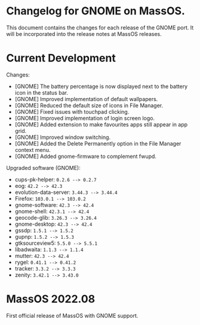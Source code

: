 # Changelog for GNOME on MassOS.
This document contains the changes for each release of the GNOME port. It will be incorporated into the release notes at MassOS releases.

# Current Development
Changes:

- [GNOME] The battery percentage is now displayed next to the battery icon in the status bar.
- [GNOME] Improved implementation of default wallpapers.
- [GNOME] Reduced the default size of icons in File Manager.
- [GNOME] Fixed issues with touchpad clicking.
- [GNOME] Improved implementation of login screen logo. 
- [GNOME] Added extension to make favourites apps still appear in app grid. 
- [GNOME] Improved window switching. 
- [GNOME] Added the Delete Permanently option in the File Manager context menu.
- [GNOME] Added gnome-firmware to complement fwupd.

Upgraded software (GNOME):

- cups-pk-helper: `0.2.6 --> 0.2.7`
- eog: `42.2 --> 42.3`
- evolution-data-server: `3.44.3 --> 3.44.4`
- Firefox: `103.0.1 --> 103.0.2`
- gnome-software: `42.3 --> 42.4`
- gnome-shell: `42.3.1 --> 42.4`
- geocode-glib: `3.26.3 --> 3.26.4`
- gnome-desktop: `42.3 --> 42.4`
- gssdp: `1.5.1 --> 1.5.2`
- gupnp: `1.5.2 --> 1.5.3`
- gtksourceview5: `5.5.0 --> 5.5.1`
- libadwaita: `1.1.3 --> 1.1.4`
- mutter: `42.3 --> 42.4`
- rygel: `0.41.1 --> 0.41.2`
- tracker: `3.3.2 --> 3.3.3`
- zenity: `3.42.1 --> 3.43.0`

# MassOS 2022.08
First official release of MassOS with GNOME support.

